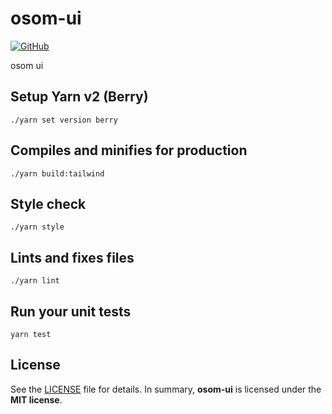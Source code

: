 # osom-ui

[![GitHub](https://img.shields.io/github/license/osom8979/osom-ui?style=flat-square)](https://github.com/osom8979/osom-ui/)

osom ui

## Setup Yarn v2 (Berry)

```shell
./yarn set version berry
```

## Compiles and minifies for production

```shell
./yarn build:tailwind
```

## Style check

```shell
./yarn style
```

## Lints and fixes files

```shell
./yarn lint
```

## Run your unit tests

```shell
yarn test
```

## License

See the [LICENSE](./LICENSE) file for details. In summary,
**osom-ui** is licensed under the **MIT license**.
